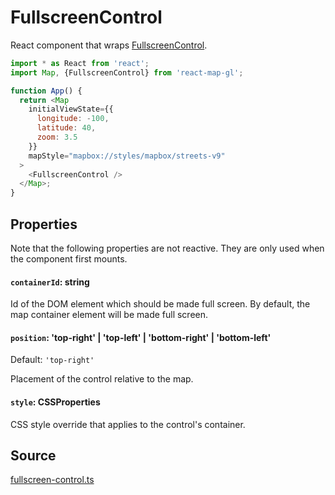 # FullscreenControl

React component that wraps [FullscreenControl](https://docs.mapbox.com/mapbox-gl-js/api/markers/#fullscreencontrol).

```js
import * as React from 'react';
import Map, {FullscreenControl} from 'react-map-gl';

function App() {
  return <Map
    initialViewState={{
      longitude: -100,
      latitude: 40,
      zoom: 3.5
    }}
    mapStyle="mapbox://styles/mapbox/streets-v9"
  >
    <FullscreenControl />
  </Map>;
}
```

## Properties

Note that the following properties are not reactive. They are only used when the component first mounts.

#### `containerId`: string

Id of the DOM element which should be made full screen. By default, the map container element will be made full screen.
  
#### `position`: 'top-right' | 'top-left' | 'bottom-right' | 'bottom-left'

Default: `'top-right'`

Placement of the control relative to the map.

#### `style`: CSSProperties

CSS style override that applies to the control's container.

## Source

[fullscreen-control.ts](https://github.com/visgl/react-map-gl/tree/master/src/components/fullscreen-control.ts)
